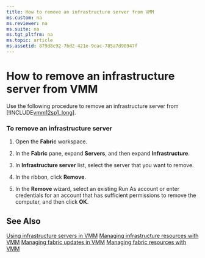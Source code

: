 ```yaml
---
title: How to remove an infrastructure server from VMM
ms.custom: na
ms.reviewer: na
ms.suite: na
ms.tgt_pltfrm: na
ms.topic: article
ms.assetid: 879d8c92-7bd2-421e-9cac-785a7d90947f
---
```

# How to remove an infrastructure server from VMM
Use the following procedure to remove an infrastructure server from [!INCLUDE[vmm12sp1_long](../../includes/vmm12sp1_long_md.md)].

### To remove an infrastructure server

1.  Open the **Fabric** workspace.

2.  In the **Fabric** pane, expand **Servers**, and then expand **Infrastructure**.

3.  In **Infrastructure server** list, select the server that you want to remove.

4.  In the ribbon, click **Remove**.

5.  In the **Remove <computer name>** wizard, select an existing Run As account or enter credentials for an account that has sufficient permissions to remove the computer, and then click **OK**.

## See Also
[Using infrastructure servers in VMM](Using-infrastructure-servers-in-VMM.md)
[Managing infrastructure resources with VMM](Managing-infrastructure-resources-with-VMM.md)
[Managing fabric updates in VMM](Managing-fabric-updates-in-VMM.md)
[Managing fabric resources with VMM](Managing-fabric-resources-with-VMM.md)


